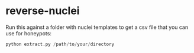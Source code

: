 # reverse-nuclei
Run this against a folder with nuclei templates to get a csv file that you can use for honeypots:

```python 
python extract.py /path/to/your/directory
```
